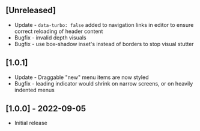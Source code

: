## [Unreleased]

- Update - `data-turbo: false` added to navigation links in editor to ensure correct reloading of header content
- Bugfix - invalid depth visuals
- Bugfix - use box-shadow inset's instead of borders to stop visual stutter

## [1.0.1]

- Update - Draggable "new" menu items are now styled
- Bugfix - leading indicator would shrink on narrow screens, or on heavily indented menus

## [1.0.0] - 2022-09-05

- Initial release
